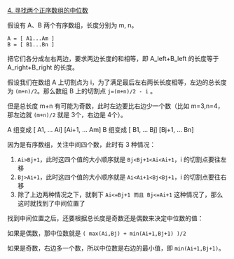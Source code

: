 [4. 寻找两个正序数组的中位数](https://leetcode-cn.com/problems/median-of-two-sorted-arrays/)

假设有 A、B 两个有序数组，长度分别为 m, n。

```
A = [ A1...Am ]
B = [ B1...Bn ]
```

把它们各分成左右两边，要求两边长度的和相等，即 A_left+B_left 的长度等于 A_right+B_right 的长度。

假设我们在数组 A 上切割点为 i，为了满足最后左右两长长度相等，左边的总长度为 `(m+n)/2`。那么数组 B 上的切割点 `j=(m+n)/2 - i` 。

但是总长度 m+n 有可能为奇数，此时左边要比右边少一个数（比如 m=3,n=4，那左边就 `(m+n)/2` 就是 3个，右边是 4个）。

A 组变成 [ A1, ... Ai] [Ai+1, ... Am]
B 组变成 [ B1, ... Bj] [Bj+1, ... Bn]

因为是有序数组，关注中间四个数，此时有 3 种情况：

1. `Ai>Bj+1`，此时这四个值的大小顺序就是 `Bj<Bj+1<Ai<Ai+1`，i 的切割点要往左移
2. `Bj>Ai+1`，此时这四个值的大小顺序就是 `Ai<Ai+1<Bj<Bj+1`，i 的切割点要往右移
3. 除了上边两种情况之下，就剩下 `Ai<=Bj+1 而且 Bj<=Ai+1` 这种情况了，那么这时就找到了中间位置了

找到中间位置之后，还要根据总长度是奇数还是偶数来决定中位数的值：

如果是偶数，那中位数就是 `( max(Ai,Bj) + min(Ai+1,Bj+1) )/2`

如果是奇数，右边多一个数，所以中位数是右边的最小值，即 `min(Ai+1,Bj+1)`。

